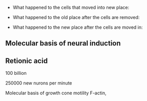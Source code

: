
+ What happened to the cells that moved into new place:
	
+ What happened to the old place after the cells are removed:

+ What happened to the new place after the cells are moved in:

## Molecular basis of neural induction

## Retionic acid 

100 billion

250000 new nurons per minute

Molecular basis of growth cone motility 
F-actin, 



